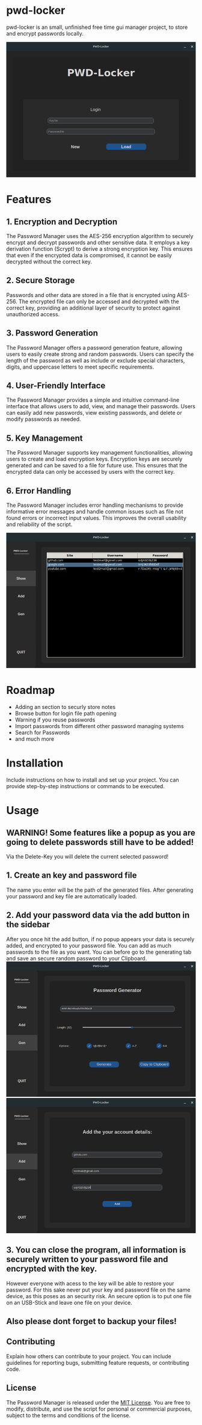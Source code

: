 # pwd-locker

pwd-locker is an small, unfinished free time gui manager project, to store and encrypt passwords locally.

![Login](pictures/login.png)

# Features
## 1. Encryption and Decryption
The Password Manager uses the AES-256 encryption algorithm to securely encrypt and decrypt passwords and other sensitive data. It employs a key derivation function (Scrypt) to derive a strong encryption key. This ensures that even if the encrypted data is compromised, it cannot be easily decrypted without the correct key.

## 2. Secure Storage
Passwords and other data are stored in a file that is encrypted using AES-256. The encrypted file can only be accessed and decrypted with the correct key, providing an additional layer of security to protect against unauthorized access.

## 3. Password Generation
The Password Manager offers a password generation feature, allowing users to easily create strong and random passwords. Users can specify the length of the password as well as include or exclude special characters, digits, and uppercase letters to meet specific requirements.

## 4. User-Friendly Interface
The Password Manager provides a simple and intuitive command-line interface that allows users to add, view, and manage their passwords. Users can easily add new passwords, view existing passwords, and delete or modify passwords as needed.

## 5. Key Management
The Password Manager supports key management functionalities, allowing users to create and load encryption keys. Encryption keys are securely generated and can be saved to a file for future use. This ensures that the encrypted data can only be accessed by users with the correct key.

## 6. Error Handling
The Password Manager includes error handling mechanisms to provide informative error messages and handle common issues such as file not found errors or incorrect input values. This improves the overall usability and reliability of the script.

![Table](pictures/show.png)

# Roadmap
- Adding an section to securly store notes
- Browse button for login file path opening
- Warning if you reuse passwords
- Import passwords from different other password managing systems
- Search for Passwords
- and much more

# Installation

Include instructions on how to install and set up your project. You can provide step-by-step instructions or commands to be executed.

# Usage

## WARNING! Some features like a popup as you are going to delete passwords still have to be added!
Via the Delete-Key you will delete the current selected password!

## 1. Create an key and password file
The name you enter will be the path of the generated files. After generating your password and key file are automatically loaded.

## 2. Add your password data via the add button in the sidebar
After you  once hit the add button, if no popup appears your data is securely added, and encrypted to your password file. You can add as much passwords to the file as you want. You can before go to the generating tab and save an secure random password to your Clipboard.
![Gen](pictures/gen.png)
![Add](pictures/add.png)
  
## 3. You can close the program, all information is securely written to your password file and encrypted with the key.
  However everyone with acess to the key will be able to restore your password. For this sake never put your key and password file on the same device, as this poses as an security risk. An secure option is to put one file on an USB-Stick and leave one file on your device.
  
## Also please dont forget to backup your files!

## Contributing

Explain how others can contribute to your project. You can include guidelines for reporting bugs, submitting feature requests, or contributing code.

## License
The Password Manager is released under the [MIT License](LICENSE). You are free to modify, distribute, and use the script for personal or commercial purposes, subject to the terms and conditions of the license.

